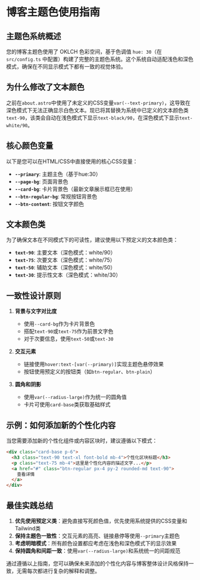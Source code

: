 # 博客主题色使用指南

## 主题色系统概述

您的博客主题色使用了 OKLCH 色彩空间，基于色调值 `hue: 30`（在 `src/config.ts` 中配置）构建了完整的主题色系统。这个系统自动适配浅色和深色模式，确保在不同显示模式下都有一致的视觉体验。

## 为什么修改了文本颜色

之前在`about.astro`中使用了未定义的CSS变量`var(--text-primary)`，这导致在深色模式下无法正确显示白色文本。现已将其替换为系统中已定义的文本颜色类`text-90`，该类会自动在浅色模式下显示`text-black/90`，在深色模式下显示`text-white/90`。

## 核心颜色变量

以下是您可以在HTML/CSS中直接使用的核心CSS变量：

- **`--primary`**: 主题主色（基于hue:30）
- **`--page-bg`**: 页面背景色
- **`--card-bg`**: 卡片背景色（最新文章展示框已在使用）
- **`--btn-regular-bg`**: 常规按钮背景色
- **`--btn-content`**: 按钮文字颜色

## 文本颜色类

为了确保文本在不同模式下的可读性，建议使用以下预定义的文本颜色类：

- **`text-90`**: 主要文本（深色模式：white/90）
- **`text-75`**: 次要文本（深色模式：white/75）
- **`text-50`**: 辅助文本（深色模式：white/50）
- **`text-30`**: 提示性文本（深色模式：white/30）

## 一致性设计原则

1. **背景与文字对比度**
   - 使用`--card-bg`作为卡片背景色
   - 搭配`text-90`或`text-75`作为前景文字色
   - 对于次要信息，使用`text-50`或`text-30`

2. **交互元素**
   - 链接使用`hover:text-[var(--primary)]`实现主题色悬停效果
   - 按钮使用预定义的按钮类（如`btn-regular`、`btn-plain`）

3. **圆角和阴影**
   - 使用`var(--radius-large)`作为统一的圆角值
   - 卡片可使用`card-base`类获取基础样式

## 示例：如何添加新的个性化内容

当您需要添加新的个性化组件或内容区块时，建议遵循以下模式：

```html
<div class="card-base p-6">
  <h3 class="text-90 text-xl font-bold mb-4">个性化区块标题</h3>
  <p class="text-75 mb-4">这里是个性化内容的描述文字...</p>
  <a href="#" class="btn-regular px-4 py-2 rounded-md text-90">
    查看详情
  </a>
</div>
```

## 最佳实践总结

1. **优先使用预定义类**：避免直接写死颜色值，优先使用系统提供的CSS变量和Tailwind类
2. **保持主题色一致性**：交互元素的高亮、链接悬停等使用`--primary`主题色
3. **考虑明暗模式**：所有颜色设置都应考虑在浅色和深色模式下的显示效果
4. **保持圆角和间距一致**：使用`var(--radius-large)`和系统统一的间距规范

通过遵循以上指南，您可以确保未来添加的个性化内容与博客整体设计风格保持一致，无需每次都进行复杂的解释和调整。